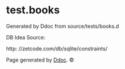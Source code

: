 # test.books
Generated by Ddoc from source/tests/books.d

DB Idea Source:

http: 
//zetcode.com/db/sqlite/constraints/


Page generated by [Ddoc](http://dlang.org/ddoc.html). :copyright: 
